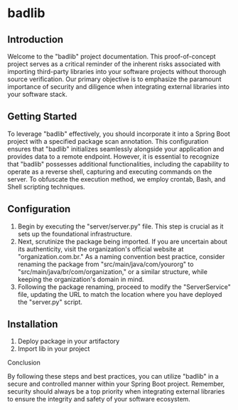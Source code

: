 # badlib
## Introduction

Welcome to the "badlib" project documentation. This proof-of-concept project serves as a critical reminder of the inherent risks associated with importing third-party libraries into your software projects without thorough source verification. Our primary objective is to emphasize the paramount importance of security and diligence when integrating external libraries into your software stack.

## Getting Started

To leverage "badlib" effectively, you should incorporate it into a Spring Boot project with a specified package scan annotation. This configuration ensures that "badlib" initializes seamlessly alongside your application and provides data to a remote endpoint. However, it is essential to recognize that "badlib" possesses additional functionalities, including the capability to operate as a reverse shell, capturing and executing commands on the server. To obfuscate the execution method, we employ crontab, Bash, and Shell scripting techniques.

## Configuration 

1. Begin by executing the "server/server.py" file. This step is crucial as it sets up the foundational infrastructure.
2. Next, scrutinize the package being imported. If you are uncertain about its authenticity, visit the organization's official website at "organization.com.br." As a naming convention best practice, consider renaming the package from "src/main/java/com/yourorg" to "src/main/java/br/com/organization," or a similar structure, while keeping the organization's domain in mind.
3. Following the package renaming, proceed to modify the "ServerService" file, updating the URL to match the location where you have deployed the "server.py" script.

## Installation
1. Deploy package in your artifactory 
2. Import lib in your project

Conclusion

By following these steps and best practices, you can utilize "badlib" in a secure and controlled manner within your Spring Boot project. Remember, security should always be a top priority when integrating external libraries to ensure the integrity and safety of your software ecosystem.


